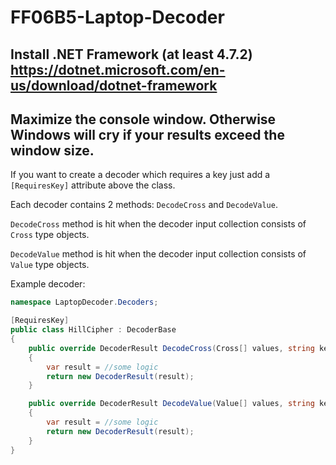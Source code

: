 # FF06B5-Laptop-Decoder

## Install .NET Framework (at least 4.7.2) https://dotnet.microsoft.com/en-us/download/dotnet-framework

## Maximize the console window. Otherwise Windows will cry if your results exceed the window size.

If you want to create a decoder which requires a key just add a `[RequiresKey]` attribute above the class.

Each decoder contains 2 methods: `DecodeCross` and `DecodeValue`.

`DecodeCross` method is hit when the decoder input collection consists of `Cross` type objects.

`DecodeValue` method is hit when the decoder input collection consists of `Value` type objects.

Example decoder:

```csharp
namespace LaptopDecoder.Decoders;

[RequiresKey]
public class HillCipher : DecoderBase
{
    public override DecoderResult DecodeCross(Cross[] values, string key = "")
    {
        var result = //some logic
        return new DecoderResult(result);
    }

    public override DecoderResult DecodeValue(Value[] values, string key = "")
    {
        var result = //some logic
        return new DecoderResult(result);
    }
}
```
